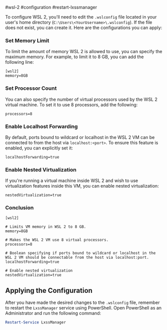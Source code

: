 #wsl-2 #configuration #restart-lxssmanager

To configure WSL 2, you'll need to edit the `.wslconfig` file located in your user's home directory (`C:\Users\<YourUsername>\.wslconfig`). If the file does not exist, you can create it. Here are the configurations you can apply:

### Set Memory Limit

To limit the amount of memory WSL 2 is allowed to use, you can specify the maximum memory. For example, to limit it to 8 GB, you can add the following line:

``` plaintext
[wsl2]
memory=8GB
```

### Set Processor Count

You can also specify the number of virtual processors used by the WSL 2 virtual machine. To set it to use 8 processors, add the following:

``` plaintext
processors=8
```

### Enable Localhost Forwarding

By default, ports bound to wildcard or localhost in the WSL 2 VM can be connected to from the host via `localhost:<port>`. To ensure this feature is enabled, you can explicitly set it:

``` plaintext
localhostForwarding=true
```

### Enable Nested Virtualization

If you're running a virtual machine inside WSL 2 and wish to use virtualization features inside this VM, you can enable nested virtualization:

``` plaintext
nestedVirtualization=true
```

### Conclusion

``` plaintext
[wsl2]

# Limits VM memory in WSL 2 to 8 GB.
memory=8GB

# Makes the WSL 2 VM use 8 virtual processors.
processors=8

# Boolean specifying if ports bound to wildcard or localhost in the WSL 2 VM should be connectable from the host via localhost:port.
localhostForwarding=true

# Enable nested virtualization
nestedVirtualization=true
```

## Applying the Configuration

After you have made the desired changes to the `.wslconfig` file, remember to restart the `LxssManager` service using PowerShell. Open PowerShell as an Administrator and run the following command:

``` powershell
Restart-Service LxssManager
```
